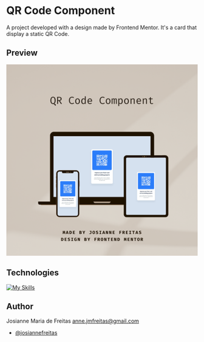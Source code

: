 # QR Code Component

A project developed with a design made by Frontend Mentor. It's a card that display a static QR Code.


## Preview

![preview](./.github/preview.png)


## Technologies

[![My Skills](https://skillicons.dev/icons?i=git,github,vscode,figma,html,css)](https://skillicons.dev)

## Author

Josianne Maria de Freitas
anne.jmfreitas@gmail.com
- [@josiannefreitas](https://www.github.com/josiannefreitas)